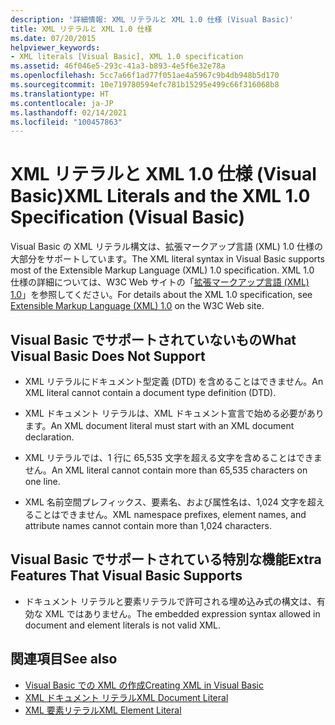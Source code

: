 ```yaml
---
description: '詳細情報: XML リテラルと XML 1.0 仕様 (Visual Basic)'
title: XML リテラルと XML 1.0 仕様
ms.date: 07/20/2015
helpviewer_keywords:
- XML literals [Visual Basic], XML 1.0 specification
ms.assetid: 46f046e5-293c-41a3-b893-4e5f6e32e78a
ms.openlocfilehash: 5cc7a66f1ad77f051ae4a5967c9b4db948b5d170
ms.sourcegitcommit: 10e719780594efc781b15295e499c66f316068b8
ms.translationtype: HT
ms.contentlocale: ja-JP
ms.lasthandoff: 02/14/2021
ms.locfileid: "100457863"
---
```

# <a name="xml-literals-and-the-xml-10-specification-visual-basic"></a><span data-ttu-id="df5e9-103">XML リテラルと XML 1.0 仕様 (Visual Basic)</span><span class="sxs-lookup"><span data-stu-id="df5e9-103">XML Literals and the XML 1.0 Specification (Visual Basic)</span></span>

<span data-ttu-id="df5e9-104">Visual Basic の XML リテラル構文は、拡張マークアップ言語 (XML) 1.0 仕様の大部分をサポートしています。</span><span class="sxs-lookup"><span data-stu-id="df5e9-104">The XML literal syntax in Visual Basic supports most of the Extensible Markup Language (XML) 1.0 specification.</span></span> <span data-ttu-id="df5e9-105">XML 1.0 仕様の詳細については、W3C Web サイトの「[拡張マークアップ言語 (XML) 1.0](https://www.w3.org/TR/xml)」を参照してください。</span><span class="sxs-lookup"><span data-stu-id="df5e9-105">For details about the XML 1.0 specification, see [Extensible Markup Language (XML) 1.0](https://www.w3.org/TR/xml) on the W3C Web site.</span></span>  
  
## <a name="what-visual-basic-does-not-support"></a><span data-ttu-id="df5e9-106">Visual Basic でサポートされていないもの</span><span class="sxs-lookup"><span data-stu-id="df5e9-106">What Visual Basic Does Not Support</span></span>  
  
- <span data-ttu-id="df5e9-107">XML リテラルにドキュメント型定義 (DTD) を含めることはできません。</span><span class="sxs-lookup"><span data-stu-id="df5e9-107">An XML literal cannot contain a document type definition (DTD).</span></span>  
  
- <span data-ttu-id="df5e9-108">XML ドキュメント リテラルは、XML ドキュメント宣言で始める必要があります。</span><span class="sxs-lookup"><span data-stu-id="df5e9-108">An XML document literal must start with an XML document declaration.</span></span>  
  
- <span data-ttu-id="df5e9-109">XML リテラルでは、1 行に 65,535 文字を超える文字を含めることはできません。</span><span class="sxs-lookup"><span data-stu-id="df5e9-109">An XML literal cannot contain more than 65,535 characters on one line.</span></span>  
  
- <span data-ttu-id="df5e9-110">XML 名前空間プレフィックス、要素名、および属性名は、1,024 文字を超えることはできません。</span><span class="sxs-lookup"><span data-stu-id="df5e9-110">XML namespace prefixes, element names, and attribute names cannot contain more than 1,024 characters.</span></span>  
  
## <a name="extra-features-that-visual-basic-supports"></a><span data-ttu-id="df5e9-111">Visual Basic でサポートされている特別な機能</span><span class="sxs-lookup"><span data-stu-id="df5e9-111">Extra Features That Visual Basic Supports</span></span>  
  
- <span data-ttu-id="df5e9-112">ドキュメント リテラルと要素リテラルで許可される埋め込み式の構文は、有効な XML ではありません。</span><span class="sxs-lookup"><span data-stu-id="df5e9-112">The embedded expression syntax allowed in document and element literals is not valid XML.</span></span>  
  
## <a name="see-also"></a><span data-ttu-id="df5e9-113">関連項目</span><span class="sxs-lookup"><span data-stu-id="df5e9-113">See also</span></span>

- [<span data-ttu-id="df5e9-114">Visual Basic での XML の作成</span><span class="sxs-lookup"><span data-stu-id="df5e9-114">Creating XML in Visual Basic</span></span>](creating-xml.md)
- [<span data-ttu-id="df5e9-115">XML ドキュメント リテラル</span><span class="sxs-lookup"><span data-stu-id="df5e9-115">XML Document Literal</span></span>](../../../language-reference/xml-literals/xml-document-literal.md)
- [<span data-ttu-id="df5e9-116">XML 要素リテラル</span><span class="sxs-lookup"><span data-stu-id="df5e9-116">XML Element Literal</span></span>](../../../language-reference/xml-literals/xml-element-literal.md)
